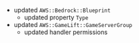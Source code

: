 - updated `AWS::Bedrock::Blueprint`
  - updated property `Type`
- updated `AWS::GameLift::GameServerGroup`
  - updated handler permissions

